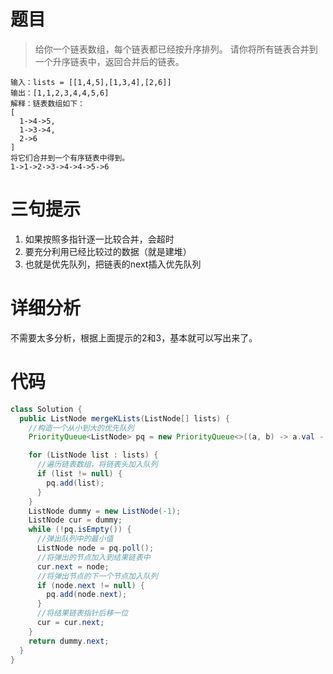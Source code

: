 # 题目
> 给你一个链表数组，每个链表都已经按升序排列。
> 请你将所有链表合并到一个升序链表中，返回合并后的链表。

```
输入：lists = [[1,4,5],[1,3,4],[2,6]]
输出：[1,1,2,3,4,4,5,6]
解释：链表数组如下：
[
  1->4->5,
  1->3->4,
  2->6
]
将它们合并到一个有序链表中得到。
1->1->2->3->4->4->5->6
```
# 三句提示

1. 如果按照多指针逐一比较合并，会超时
2. 要充分利用已经比较过的数据（就是建堆）
3. 也就是优先队列，把链表的next插入优先队列
# 详细分析
不需要太多分析，根据上面提示的2和3，基本就可以写出来了。
# 代码
```java
class Solution {
  public ListNode mergeKLists(ListNode[] lists) {
    //构造一个从小到大的优先队列
    PriorityQueue<ListNode> pq = new PriorityQueue<>((a, b) -> a.val - b.val);

    for (ListNode list : lists) {
      //遍历链表数组，将链表头加入队列
      if (list != null) {
        pq.add(list);
      }
    }
    ListNode dummy = new ListNode(-1);
    ListNode cur = dummy;
    while (!pq.isEmpty()) {
      //弹出队列中的最小值
      ListNode node = pq.poll();
      //将弹出的节点加入到结果链表中
      cur.next = node;
      //将弹出节点的下一个节点加入队列
      if (node.next != null) {
        pq.add(node.next);
      }
      //将结果链表指针后移一位
      cur = cur.next;
    }
    return dummy.next;
  }
}
```

